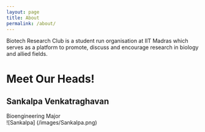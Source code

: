 ```yaml
---
layout: page
title: About
permalink: /about/
---
```


Biotech Research Club is a student run organisation at IIT Madras which serves as a platform to promote, discuss and encourage research in biology and allied fields. 

# Meet Our Heads!

## Sankalpa Venkatraghavan <br>
Bioengineering Major <br>
![Sankalpa] (/images/Sankalpa.png)




